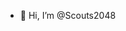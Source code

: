 - 👋 Hi, I’m @Scouts2048

<!---
Scouts2048/Scouts2048 is a ✨ special ✨ repository because its `README.md` (this file) appears on your GitHub profile.
You can click the Preview link to take a look at your changes.
--->
